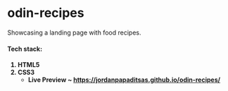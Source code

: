 # odin-recipes  
Showcasing a landing page with food recipes.  

<h4>Tech stack:<h4> 
<ol>
  <li> HTML5
  <li> CSS3    
    
    

    

* <strong>Live Preview</strong> ~ https://jordanpapaditsas.github.io/odin-recipes/
